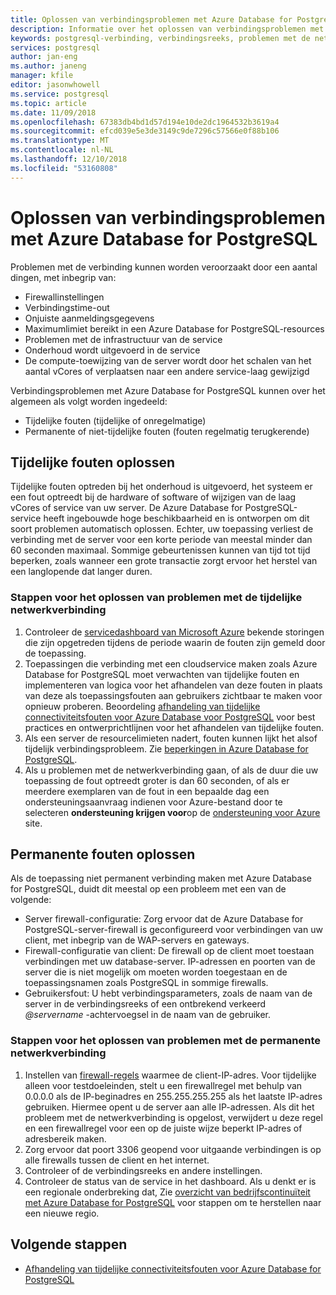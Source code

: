 ```yaml
---
title: Oplossen van verbindingsproblemen met Azure Database for PostgreSQL | Microsoft Docs
description: Informatie over het oplossen van verbindingsproblemen met Azure Database voor PostgreSQL.
keywords: postgresql-verbinding, verbindingsreeks, problemen met de netwerkverbinding, tijdelijke fout, -verbindingsfout
services: postgresql
author: jan-eng
ms.author: janeng
manager: kfile
editor: jasonwhowell
ms.service: postgresql
ms.topic: article
ms.date: 11/09/2018
ms.openlocfilehash: 67383db4bd1d57d194e10de2dc1964532b3619a4
ms.sourcegitcommit: efcd039e5e3de3149c9de7296c57566e0f88b106
ms.translationtype: MT
ms.contentlocale: nl-NL
ms.lasthandoff: 12/10/2018
ms.locfileid: "53160808"
---
```

# <a name="troubleshoot-connection-issues-to-azure-database-for-postgresql"></a>Oplossen van verbindingsproblemen met Azure Database for PostgreSQL

Problemen met de verbinding kunnen worden veroorzaakt door een aantal dingen, met inbegrip van:

* Firewallinstellingen
* Verbindingstime-out
* Onjuiste aanmeldingsgegevens
* Maximumlimiet bereikt in een Azure Database for PostgreSQL-resources
* Problemen met de infrastructuur van de service
* Onderhoud wordt uitgevoerd in de service
* De compute-toewijzing van de server wordt door het schalen van het aantal vCores of verplaatsen naar een andere service-laag gewijzigd

Verbindingsproblemen met Azure Database for PostgreSQL kunnen over het algemeen als volgt worden ingedeeld:

* Tijdelijke fouten (tijdelijke of onregelmatige)
* Permanente of niet-tijdelijke fouten (fouten regelmatig terugkerende)

## <a name="troubleshoot-transient-errors"></a>Tijdelijke fouten oplossen

Tijdelijke fouten optreden bij het onderhoud is uitgevoerd, het systeem er een fout optreedt bij de hardware of software of wijzigen van de laag vCores of service van uw server. De Azure Database for PostgreSQL-service heeft ingebouwde hoge beschikbaarheid en is ontworpen om dit soort problemen automatisch oplossen. Echter, uw toepassing verliest de verbinding met de server voor een korte periode van meestal minder dan 60 seconden maximaal. Sommige gebeurtenissen kunnen van tijd tot tijd beperken, zoals wanneer een grote transactie zorgt ervoor het herstel van een langlopende dat langer duren.

### <a name="steps-to-resolve-transient-connectivity-issues"></a>Stappen voor het oplossen van problemen met de tijdelijke netwerkverbinding

1. Controleer de [servicedashboard van Microsoft Azure](https://azure.microsoft.com/status) bekende storingen die zijn opgetreden tijdens de periode waarin de fouten zijn gemeld door de toepassing.
2. Toepassingen die verbinding met een cloudservice maken zoals Azure Database for PostgreSQL moet verwachten van tijdelijke fouten en implementeren van logica voor het afhandelen van deze fouten in plaats van deze als toepassingsfouten aan gebruikers zichtbaar te maken voor opnieuw proberen. Beoordeling [afhandeling van tijdelijke connectiviteitsfouten voor Azure Database voor PostgreSQL](concepts-connectivity.md) voor best practices en ontwerprichtlijnen voor het afhandelen van tijdelijke fouten.
3. Als een server de resourcelimieten nadert, fouten kunnen lijkt het alsof tijdelijk verbindingsprobleem. Zie [beperkingen in Azure Database for PostgreSQL](concepts-limits.md).
4. Als u problemen met de netwerkverbinding gaan, of als de duur die uw toepassing de fout optreedt groter is dan 60 seconden, of als er meerdere exemplaren van de fout in een bepaalde dag een ondersteuningsaanvraag indienen voor Azure-bestand door te selecteren **ondersteuning krijgen voor**op de [ondersteuning voor Azure](https://azure.microsoft.com/support/options) site.

## <a name="troubleshoot-persistent-errors"></a>Permanente fouten oplossen

Als de toepassing niet permanent verbinding maken met Azure Database for PostgreSQL, duidt dit meestal op een probleem met een van de volgende:

* Server firewall-configuratie: Zorg ervoor dat de Azure Database for PostgreSQL-server-firewall is geconfigureerd voor verbindingen van uw client, met inbegrip van de WAP-servers en gateways.
* Firewall-configuratie van client: De firewall op de client moet toestaan verbindingen met uw database-server. IP-adressen en poorten van de server die is niet mogelijk om moeten worden toegestaan en de toepassingsnamen zoals PostgreSQL in sommige firewalls.
* Gebruikersfout: U hebt verbindingsparameters, zoals de naam van de server in de verbindingsreeks of een ontbrekend verkeerd *@servername* -achtervoegsel in de naam van de gebruiker.

### <a name="steps-to-resolve-persistent-connectivity-issues"></a>Stappen voor het oplossen van problemen met de permanente netwerkverbinding

1. Instellen van [firewall-regels](howto-manage-firewall-using-portal.md) waarmee de client-IP-adres. Voor tijdelijke alleen voor testdoeleinden, stelt u een firewallregel met behulp van 0.0.0.0 als de IP-beginadres en 255.255.255.255 als het laatste IP-adres gebruiken. Hiermee opent u de server aan alle IP-adressen. Als dit het probleem met de netwerkverbinding is opgelost, verwijdert u deze regel en een firewallregel voor een op de juiste wijze beperkt IP-adres of adresbereik maken.
2. Zorg ervoor dat poort 3306 geopend voor uitgaande verbindingen is op alle firewalls tussen de client en het internet.
3. Controleer of de verbindingsreeks en andere instellingen.
4. Controleer de status van de service in het dashboard. Als u denkt er is een regionale onderbreking dat, Zie [overzicht van bedrijfscontinuïteit met Azure Database for PostgreSQL](concepts-business-continuity.md) voor stappen om te herstellen naar een nieuwe regio.

## <a name="next-steps"></a>Volgende stappen

* [Afhandeling van tijdelijke connectiviteitsfouten voor Azure Database for PostgreSQL](concepts-connectivity.md)
